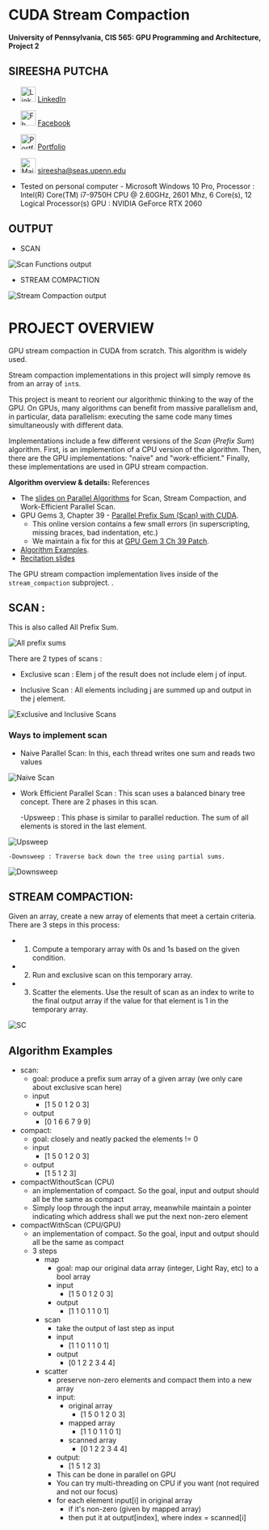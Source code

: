 CUDA Stream Compaction
======================

**University of Pennsylvania, CIS 565: GPU Programming and Architecture, Project 2**

## SIREESHA PUTCHA 
	
* <img src= "img/Logos/linkedin.png" alt = "LinkedIn" height = "30" width = "30">   [LinkedIn](https://www.linkedin.com/in/sireesha-putcha/)

* <img src= "img/Logos/facebook.png" alt = "Fb" height = "30" width = "30">  [Facebook](https://www.facebook.com/sireesha.putcha98/)

* <img src= "img/Logos/chat.png" alt = "Portfolio" height = "30" width = "30">   [Portfolio](https://sites.google.com/view/sireeshaputcha/home)

* <img src= "img/Logos/mail.png" alt = "Mail" height = "30" width = "30">  sireesha@seas.upenn.edu


* Tested on personal computer - Microsoft Windows 10 Pro, 
Processor : Intel(R) Core(TM) i7-9750H CPU @ 2.60GHz, 2601 Mhz, 6 Core(s), 12 Logical Processor(s) 
GPU : NVIDIA GeForce RTX 2060

## OUTPUT 
* SCAN 

![Scan Functions output](img/scanres.png)

* STREAM COMPACTION 

![Stream Compaction output](img/scres.png)

# PROJECT OVERVIEW 

GPU stream compaction in CUDA from scratch. This algorithm is widely used. 

Stream compaction implementations in this project will simply remove `0`s
from an array of `int`s.

This project is meant to reorient our algorithmic thinking to the way of the GPU. On GPUs, many
algorithms can benefit from massive parallelism and, in particular, data
parallelism: executing the same code many times simultaneously with different
data.

Implementations include a few different versions of the *Scan* (*Prefix Sum*)
algorithm. First, is an implemention of a CPU version of the algorithm. Then, there are the GPU implementations: "naive" and
"work-efficient." Finally, these implementations are used in GPU stream compaction.

**Algorithm overview & details:** 
References 
* The [slides on Parallel Algorithms](https://docs.google.com/presentation/d/1ETVONA7QDM-WqsEj4qVOGD6Kura5I6E9yqH-7krnwZ0/edit#slide=id.p126)
  for Scan, Stream Compaction, and Work-Efficient Parallel Scan.
* GPU Gems 3, Chapter 39 - [Parallel Prefix Sum (Scan) with CUDA](https://developer.nvidia.com/gpugems/GPUGems3/gpugems3_ch39.html).
    - This online version contains a few small errors (in superscripting, missing braces, bad indentation, etc.)
    - We maintain a fix for this at [GPU Gem 3 Ch 39 Patch](https://github.com/CIS565-Fall-2017/Project2-Stream-Compaction/blob/master/INSTRUCTION.md#gpu-gem-3-ch-39-patch). 
* [Algorithm Examples](https://github.com/CIS565-Fall-2017/Project2-Stream-Compaction/blob/master/INSTRUCTION.md#algorithm-examples).
* [Recitation slides](https://docs.google.com/presentation/d/1daOnWHOjMp1sIqMdVsNnvEU1UYynKcEMARc_W6bGnqE/edit?usp=sharing)

The GPU stream compaction implementation lives inside of the
`stream_compaction` subproject. .


## SCAN : 
This is also called All Prefix Sum. 

![All prefix sums](img/allprefixsums.png)

There are 2 types of scans : 

* Exclusive scan : Elem j of the result does not include elem j of input. 

* Inclusive Scan : All elements including j are summed up and output in the j element. 

![Exclusive and Inclusive Scans](img/exandinc.png)

### Ways to implement scan 

* Naive Parallel Scan: In this, each thread writes one sum and reads two values 

![Naive Scan](img/naive.png)

* Work Efficient Parallel Scan : This scan uses a balanced binary tree concept. There are 2 phases in this scan. 

	-Upsweep : This phase is similar to parallel reduction. The sum of all elements is stored in the last element. 

![Upsweep](img/upsweep.png)

	-Downsweep : Traverse back down the tree using partial sums. 

![Downsweep](img/downsweep.png)

## STREAM COMPACTION: 
Given an array, create a new array of elements that meet a certain criteria. There are 3 steps in this process: 

* 1) Compute a temporary array with 0s and 1s based on the given condition. 

* 2) Run and exclusive scan on this temporary array. 

* 3) Scatter the elements. Use the result of scan as an index to write to the final output array if the value for that element is 1 in the temporary array. 

![SC](img/sc.png)

## Algorithm Examples

* scan:
  - goal: produce a prefix sum array of a given array (we only care about exclusive scan here)
  - input
    - [1 5 0 1 2 0 3]
  - output
    - [0 1 6 6 7 9 9]
* compact:
  - goal: closely and neatly packed the elements != 0
  - input
    - [1 5 0 1 2 0 3]
  - output
    - [1 5 1 2 3]
* compactWithoutScan (CPU)
  - an implementation of compact. So the goal, input and output should all be the same as compact
  - Simply loop through the input array, meanwhile maintain a pointer indicating which address shall we put the next non-zero element
* compactWithScan (CPU/GPU)
  - an implementation of compact. So the goal, input and output should all be the same as compact
  - 3 steps
    - map
      + goal: map our original data array (integer, Light Ray, etc) to a bool array
      + input
        - [1 5 0 1 2 0 3]
      + output
        - [1 1 0 1 1 0 1]
    - scan
        + take the output of last step as input
        + input
          - [1 1 0 1 1 0 1]
        + output
          - [0 1 2 2 3 4 4]
    - scatter
        + preserve non-zero elements and compact them into a new array
        + input:
          + original array
            - [1 5 0 1 2 0 3]
          + mapped array
            - [1 1 0 1 1 0 1]
          + scanned array
            - [0 1 2 2 3 4 4]
        + output:
          - [1 5 1 2 3]
        + This can be done in parallel on GPU
        + You can try multi-threading on CPU if you want (not required and not our focus)
        + for each element input[i] in original array
          - if it's non-zero (given by mapped array)
          - then put it at output[index], where index = scanned[i]
